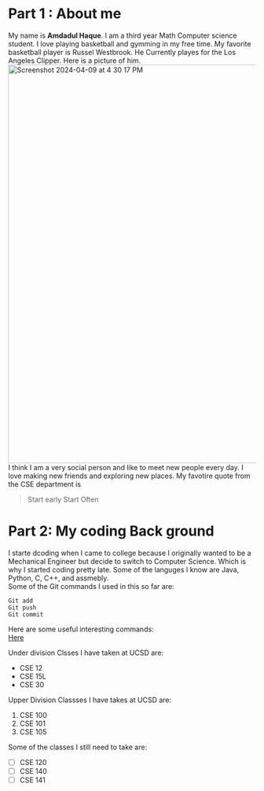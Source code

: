 # Part 1 : About me 
My name is **Amdadul Haque**. I am a third year Math Computer science student. I love playing basketball and gymming in my free time. My favorite basketball player is Russel Westbrook.
He Currently playes for the Los Angeles Clipper. Here is a picture of him.  
<img width="811" alt="Screenshot 2024-04-09 at 4 30 17 PM" src="https://github.com/Amdau1/CSE110/assets/122418243/9745bb15-864a-493b-a641-a13184cd1703">  
I think I am a very social person and like to meet new people every day. I love making new friends and exploring new places. My favotire quote from the CSE department is  
> Start early Start Often


# Part 2: My coding Back ground  
I starte dcoding when I came to college because I originally wanted to be a Mechanical Engineer but decide to switch to Computer Science. Which is why I started coding pretty late. 
Some of the languges I know are Java, Python, C, C++, and assmebly.  
Some of the Git commands I used in this so far are:  
```
Git add 
Git push
Git commit 
```
Here are some useful interesting commands:  
[Here](https://www.geeksforgeeks.org/grep-command-in-unixlinux/)  

Under division Clsses I have taken at UCSD are: 
- CSE 12
- CSE 15L
- CSE 30

Upper Division Classses I have takes at UCSD are:
1. CSE 100
2. CSE 101
3. CSE 105

Some of the classes I still need to take are:  
- [ ] CSE 120
- [ ] CSE 140
- [ ] CSE 141
